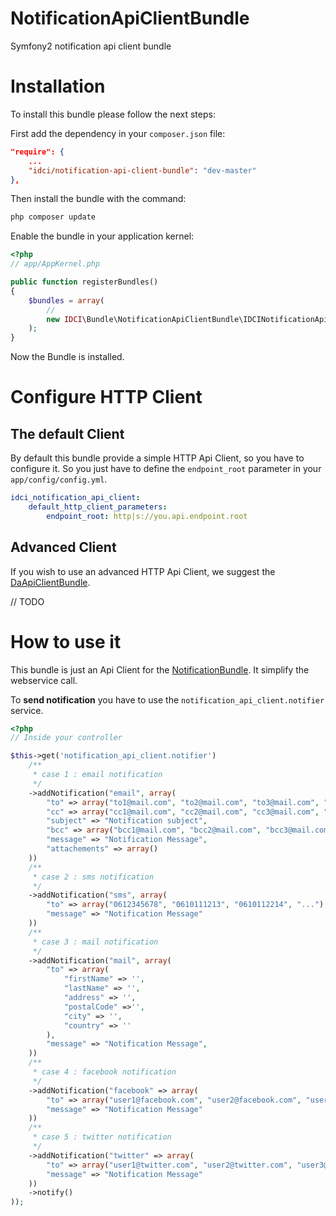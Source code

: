 NotificationApiClientBundle
===========================

Symfony2 notification api client bundle

Installation
============

To install this bundle please follow the next steps:

First add the dependency in your `composer.json` file:

```json
"require": {
    ...
    "idci/notification-api-client-bundle": "dev-master"
},
```

Then install the bundle with the command:

```sh
php composer update
```

Enable the bundle in your application kernel:

```php
<?php
// app/AppKernel.php

public function registerBundles()
{
    $bundles = array(
        //
        new IDCI\Bundle\NotificationApiClientBundle\IDCINotificationApiClientBundle(),
    );
}
```

Now the Bundle is installed.


Configure HTTP Client
=====================

The default Client
------------------

By default this bundle provide a simple HTTP Api Client, so you have to configure it.
So you just have to define the `endpoint_root` parameter in your `app/config/config.yml`.

```yml
idci_notification_api_client:
    default_http_client_parameters:
        endpoint_root: http|s://you.api.endpoint.root
```

Advanced Client
---------------

If you wish to use an advanced HTTP Api Client, we suggest the [DaApiClientBundle](https://github.com/Gnuckorg/DaApiClientBundle).

// TODO


How to use it
=============

This bundle is just an Api Client for the [NotificationBundle](https://github.com/IDCI-Consulting/NotificationBundle).
It simplify the webservice call.

To **send notification** you have to use the `notification_api_client.notifier` service.

```php
<?php
// Inside your controller

$this->get('notification_api_client.notifier')
    /**
     * case 1 : email notification
     */
    ->addNotification("email", array(
        "to" => array("to1@mail.com", "to2@mail.com", "to3@mail.com", "..."),
        "cc" => array("cc1@mail.com", "cc2@mail.com", "cc3@mail.com", "..."),
        "subject" => "Notification subject",
        "bcc" => array("bcc1@mail.com", "bcc2@mail.com", "bcc3@mail.com", "..."),
        "message" => "Notification Message",
        "attachements" => array()
    ))
    /**
     * case 2 : sms notification
     */
    ->addNotification("sms", array(
        "to" => array("0612345678", "0610111213", "0610112214", "..."),
        "message" => "Notification Message"
    ))
    /**
     * case 3 : mail notification
     */
    ->addNotification("mail", array(
        "to" => array(
            "firstName" => '',
            "lastName" => '',
            "address" => '',
            "postalCode" =>'',
            "city" => '',
            "country" => ''
        ),
        "message" => "Notification Message",
    ))
    /**
     * case 4 : facebook notification
     */
    ->addNotification("facebook" => array(
        "to" => array("user1@facebook.com", "user2@facebook.com", "user3@facebook.com", "..."),
        "message" => "Notification Message"
    ))
    /**
     * case 5 : twitter notification
     */
    ->addNotification("twitter" => array(
        "to" => array("user1@twitter.com", "user2@twitter.com", "user3@twitter.com", "..."),
        "message" => "Notification Message"
    ))
    ->notify()
));
```

